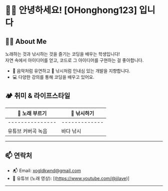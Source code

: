 # 🎤🎣 안녕하세요! [OHonghong123] 입니다

## 🙋‍♂️ About Me

노래하는 것과 낚시하는 것을 즐기는 코딩을 배우는 학생입니다!  
자연 속에서 아이디어를 얻고, 코드로 그 아이디어를 구현하는 걸 좋아합니다.

- 🎤 음악처럼 유연하고 🎣 낚시처럼 인내심 있는 개발을 지향합니다.
- 💻 다양한 강의를 통해 코딩을 배우고 있어요.

## 🏕️ 취미 & 라이프스타일

| 🎵 노래 부르기 | 🎣 낚시하기 |
|---------------|-------------|
|---------------|-------------|
| 유튜브 커버곡 녹음 | 바다 낚시 |

---

## 📫 연락처

- 📬 Email: xogldkwnd@gmail.com    
- 🎥 유튜브 (노래 영상): [(https://www.youtube.com/@jjlave)]

---
